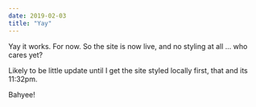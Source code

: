```yaml
---
date: 2019-02-03
title: "Yay"
---
```

Yay it works. For now.
So the site is now live, and no styling at all ... who cares yet?

Likely to be little update until I get the site styled locally first, that and its 11:32pm.

Bahyee!